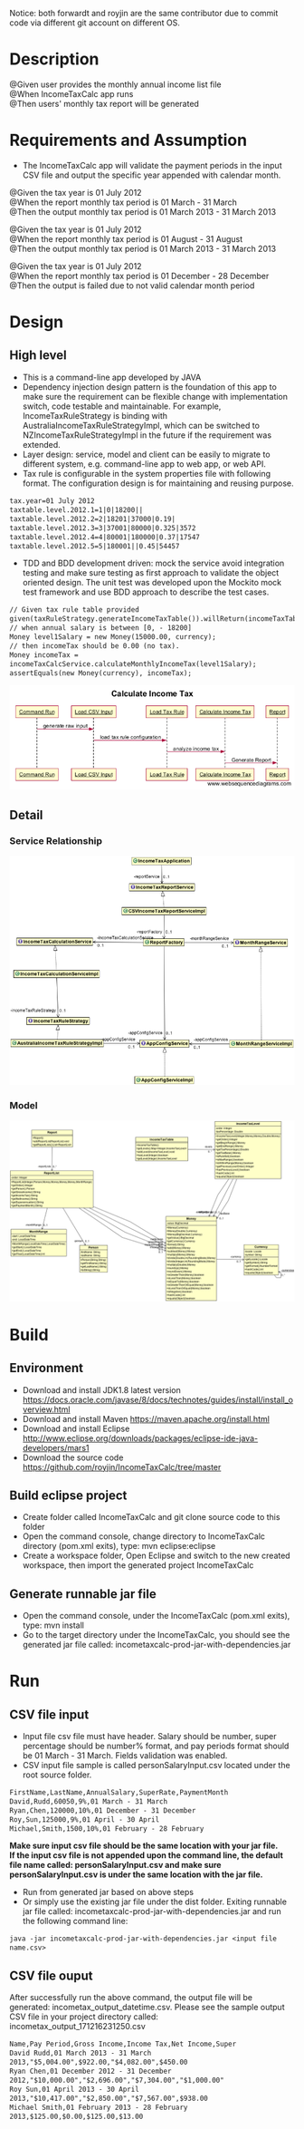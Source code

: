 Notice: both forwardt and royjin are the same contributor due to commit code via different git account on different OS.  

# Description

@Given user provides the monthly annual income list file  
@When IncomeTaxCalc app runs  
@Then users' monthly tax report will be generated  

# Requirements and Assumption
* The IncomeTaxCalc app will validate the payment periods in the input CSV file and output the specific year appended with calendar month.  

@Given the tax year is 01 July 2012  
@When the report monthly tax period is 01 March - 31 March  
@Then the output monthly tax period is 01 March 2013 - 31 March 2013  

@Given the tax year is 01 July 2012  
@When the report monthly tax period is 01 August - 31 August  
@Then the output monthly tax period is 01 March 2013 - 31 March 2013  

@Given the tax year is 01 July 2012  
@When the report monthly tax period is 01 December - 28 December    
@Then the output is failed due to not valid calendar month period  


# Design
## High level
* This is a command-line app developed by JAVA
* Dependency injection design pattern is the foundation of this app to make sure the requirement can be flexible change with implementation switch, code testable and maintainable. For example, IncomeTaxRuleStrategy is binding with AustraliaIncomeTaxRuleStrategyImpl, which can be switched to NZIncomeTaxRuleStrategyImpl in the future if the requirement was extended.  
* Layer design: service, model and client can be easily to migrate to different system, e.g. command-line app to web app, or web API.  
* Tax rule is configurable in the system properties file with following format. The configuration design is for maintaining and reusing purpose.  
```
tax.year=01 July 2012  
taxtable.level.2012.1=1|0|18200||
taxtable.level.2012.2=2|18201|37000|0.19|
taxtable.level.2012.3=3|37001|80000|0.325|3572
taxtable.level.2012.4=4|80001|180000|0.37|17547
taxtable.level.2012.5=5|180001||0.45|54457 
```
* TDD and BDD development driven: mock the service avoid integration testing and make sure testing as first approach to validate the object oriented design. The unit test was developed upon the Mockito mock test framework and use BDD approach to describe the test cases.  
```
// Given tax rule table provided  
given(taxRuleStrategy.generateIncomeTaxTable()).willReturn(incomeTaxTable);  
// when annual salary is between [0, - 18200]  
Money level1Salary = new Money(15000.00, currency);  
// then incomeTax should be 0.00 (no tax).  
Money incomeTax = incomeTaxCalcService.calculateMonthlyIncomeTax(level1Salary);  
assertEquals(new Money(currency), incomeTax);  
```
![alt tag](https://raw.githubusercontent.com/royjin/IncomeTaxCalc/master/CalculateIncomeTax.png)

## Detail
### Service Relationship
![alt tag](https://raw.githubusercontent.com/royjin/IncomeTaxCalc/master/servicediagram.png)
### Model
![alt tag](https://raw.githubusercontent.com/royjin/IncomeTaxCalc/master/modelrelationship.png)


# Build
## Environment
* Download and install JDK1.8 latest version https://docs.oracle.com/javase/8/docs/technotes/guides/install/install_overview.html  
* Download and install Maven https://maven.apache.org/install.html  
* Download and install Eclipse http://www.eclipse.org/downloads/packages/eclipse-ide-java-developers/mars1
* Download the source code https://github.com/royjin/IncomeTaxCalc/tree/master  

## Build eclipse project
* Create folder called IncomeTaxCalc and git clone source code to this folder
* Open the command console, change directory to IncomeTaxCalc directory (pom.xml exits), type: mvn eclipse:eclipse  
* Create a workspace folder, Open Eclipse and switch to the new created workspace, then import the generated project IncomeTaxCalc  

## Generate runnable jar file
* Open the command console, under the IncomeTaxCalc (pom.xml exits), type: mvn install
* Go to the target directory under the IncomeTaxCalc, you should see the generated jar file called: incometaxcalc-prod-jar-with-dependencies.jar  


# Run
## CSV file input

* Input file csv file must have header. Salary should be number, super percentage should be number% format, and pay periods format should be 01 March - 31 March. Fields validation was enabled.  
* CSV input file sample is called personSalaryInput.csv located under the root source folder.    

```
FirstName,LastName,AnnualSalary,SuperRate,PaymentMonth  
David,Rudd,60050,9%,01 March - 31 March  
Ryan,Chen,120000,10%,01 December - 31 December  
Roy,Sun,125000,9%,01 April - 30 April  
Michael,Smith,1500,10%,01 February - 28 February  
```

**Make sure input csv file should be the same location with your jar file.**  
**If the input csv file is not appended upon the command line, the default file name called: personSalaryInput.csv and make sure personSalaryInput.csv is under the same location with the jar file.**     


* Run from generated jar based on above steps
* Or simply use the existing jar file under the dist folder. Exiting runnable jar file called: incometaxcalc-prod-jar-with-dependencies.jar and run the following command line:  
```
java -jar incometaxcalc-prod-jar-with-dependencies.jar <input file name.csv>
```

## CSV file ouput
After successfully run the above command, the output file will be generated: incometax_output_datetime.csv. Please see the sample output CSV file in your project directory called: incometax_output_171216231250.csv 

```
Name,Pay Period,Gross Income,Income Tax,Net Income,Super  
David Rudd,01 March 2013 - 31 March 2013,"$5,004.00",$922.00,"$4,082.00",$450.00  
Ryan Chen,01 December 2012 - 31 December 2012,"$10,000.00","$2,696.00","$7,304.00","$1,000.00"  
Roy Sun,01 April 2013 - 30 April 2013,"$10,417.00","$2,850.00","$7,567.00",$938.00  
Michael Smith,01 February 2013 - 28 February 2013,$125.00,$0.00,$125.00,$13.00  
``` 
